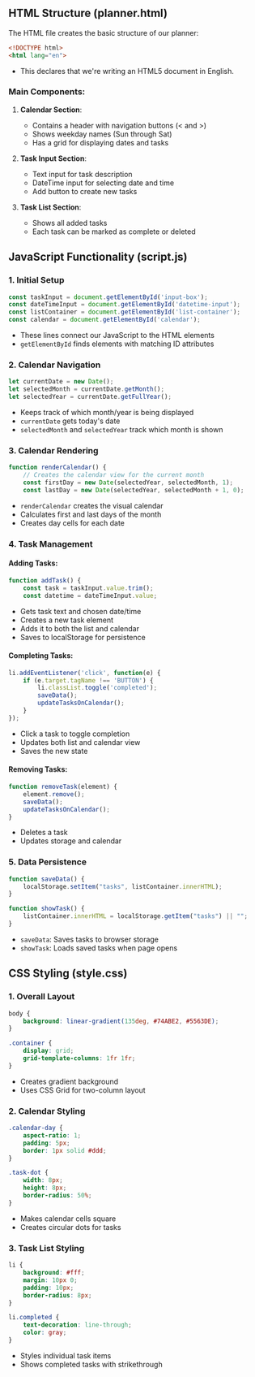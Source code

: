 ## HTML Structure (planner.html)

The HTML file creates the basic structure of our planner:

```html
<!DOCTYPE html>
<html lang="en">
```
- This declares that we're writing an HTML5 document in English.

### Main Components:

1. **Calendar Section**:
   - Contains a header with navigation buttons (< and >)
   - Shows weekday names (Sun through Sat)
   - Has a grid for displaying dates and tasks

2. **Task Input Section**:
   - Text input for task description
   - DateTime input for selecting date and time
   - Add button to create new tasks

3. **Task List Section**:
   - Shows all added tasks
   - Each task can be marked as complete or deleted

## JavaScript Functionality (script.js)

### 1. Initial Setup
```javascript
const taskInput = document.getElementById('input-box');
const dateTimeInput = document.getElementById('datetime-input');
const listContainer = document.getElementById('list-container');
const calendar = document.getElementById('calendar');
```
- These lines connect our JavaScript to the HTML elements
- `getElementById` finds elements with matching ID attributes

### 2. Calendar Navigation
```javascript
let currentDate = new Date();
let selectedMonth = currentDate.getMonth();
let selectedYear = currentDate.getFullYear();
```
- Keeps track of which month/year is being displayed
- `currentDate` gets today's date
- `selectedMonth` and `selectedYear` track which month is shown

### 3. Calendar Rendering
```javascript
function renderCalendar() {
    // Creates the calendar view for the current month
    const firstDay = new Date(selectedYear, selectedMonth, 1);
    const lastDay = new Date(selectedYear, selectedMonth + 1, 0);
```
- `renderCalendar` creates the visual calendar
- Calculates first and last days of the month
- Creates day cells for each date

### 4. Task Management

#### Adding Tasks:
```javascript
function addTask() {
    const task = taskInput.value.trim();
    const datetime = dateTimeInput.value;
```
- Gets task text and chosen date/time
- Creates a new task element
- Adds it to both the list and calendar
- Saves to localStorage for persistence

#### Completing Tasks:
```javascript
li.addEventListener('click', function(e) {
    if (e.target.tagName !== 'BUTTON') {
        li.classList.toggle('completed');
        saveData();
        updateTasksOnCalendar();
    }
});
```
- Click a task to toggle completion
- Updates both list and calendar view
- Saves the new state

#### Removing Tasks:
```javascript
function removeTask(element) {
    element.remove();
    saveData();
    updateTasksOnCalendar();
}
```
- Deletes a task
- Updates storage and calendar

### 5. Data Persistence
```javascript
function saveData() {
    localStorage.setItem("tasks", listContainer.innerHTML);
}

function showTask() {
    listContainer.innerHTML = localStorage.getItem("tasks") || "";
}
```
- `saveData`: Saves tasks to browser storage
- `showTask`: Loads saved tasks when page opens

## CSS Styling (style.css)

### 1. Overall Layout
```css
body {
    background: linear-gradient(135deg, #74ABE2, #5563DE);
}

.container {
    display: grid;
    grid-template-columns: 1fr 1fr;
}
```
- Creates gradient background
- Uses CSS Grid for two-column layout

### 2. Calendar Styling
```css
.calendar-day {
    aspect-ratio: 1;
    padding: 5px;
    border: 1px solid #ddd;
}

.task-dot {
    width: 8px;
    height: 8px;
    border-radius: 50%;
}
```
- Makes calendar cells square
- Creates circular dots for tasks

### 3. Task List Styling
```css
li {
    background: #fff;
    margin: 10px 0;
    padding: 10px;
    border-radius: 8px;
}

li.completed {
    text-decoration: line-through;
    color: gray;
}
```
- Styles individual task items
- Shows completed tasks with strikethrough
